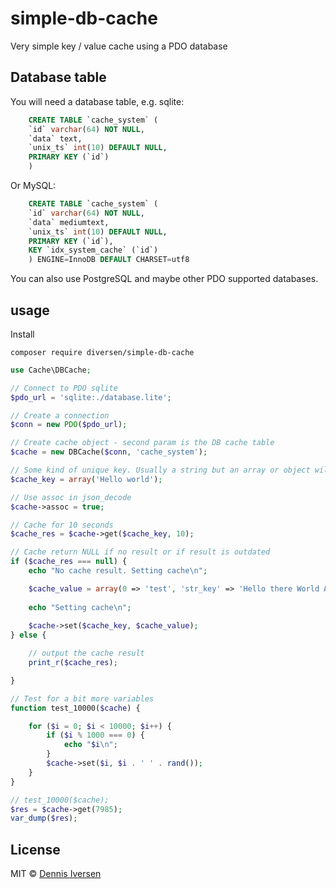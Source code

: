 # simple-db-cache

Very simple key / value cache using a PDO database

## Database table

You will need a database table, e.g. sqlite:
~~~sql
    CREATE TABLE `cache_system` (
    `id` varchar(64) NOT NULL,
    `data` text,
    `unix_ts` int(10) DEFAULT NULL,
    PRIMARY KEY (`id`)
    )
~~~

Or MySQL: 
~~~sql
    CREATE TABLE `cache_system` (
    `id` varchar(64) NOT NULL,
    `data` mediumtext,
    `unix_ts` int(10) DEFAULT NULL,
    PRIMARY KEY (`id`),
    KEY `idx_system_cache` (`id`)
    ) ENGINE=InnoDB DEFAULT CHARSET=utf8
~~~

You can also use PostgreSQL and maybe other PDO supported databases. 

## usage 

Install

    composer require diversen/simple-db-cache

~~~php
use Cache\DBCache;

// Connect to PDO sqlite
$pdo_url = 'sqlite:./database.lite';

// Create a connection
$conn = new PDO($pdo_url);

// Create cache object - second param is the DB cache table
$cache = new DBCache($conn, 'cache_system');

// Some kind of unique key. Usually a string but an array or object will work as well
$cache_key = array('Hello world');

// Use assoc in json_decode
$cache->assoc = true;

// Cache for 10 seconds
$cache_res = $cache->get($cache_key, 10);

// Cache return NULL if no result or if result is outdated
if ($cache_res === null) {
    echo "No cache result. Setting cache\n";

    $cache_value = array(0 => 'test', 'str_key' => 'Hello there World ÆØÅ! and som random stuff: ' . rand());
    
	echo "Setting cache\n";
	
	$cache->set($cache_key, $cache_value);
} else {

    // output the cache result
    print_r($cache_res);

}

// Test for a bit more variables
function test_10000($cache) {

	for ($i = 0; $i < 10000; $i++) {
		if ($i % 1000 === 0) {
			echo "$i\n";
		}
		$cache->set($i, $i . ' ' . rand());
	}
}

// test_10000($cache);
$res = $cache->get(7985);
var_dump($res);
~~~

## License

MIT © [Dennis Iversen](https://github.com/diversen)
